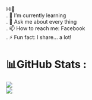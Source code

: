 Hi👋
  </br>
  . 🌱 I’m currently learning 
  </br>
  . 💬 Ask me about every thing
  </br>
  . 📫 How to reach me: Facebook
  </br>
  . ⚡ Fun fact: I share... a lot!


# 📊GitHub Stats :
![](https://github-readme-stats.vercel.app/api?username=Nvdqb73&theme=radical&hide_border=false&include_all_commits=false&count_private=false)<br/>
![](https://github-readme-streak-stats.herokuapp.com/?user=Nvdqb73&theme=radical&hide_border=false)<br/>


